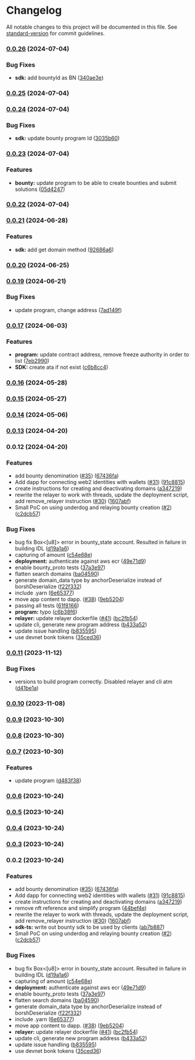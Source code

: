 # Changelog

All notable changes to this project will be documented in this file. See [standard-version](https://github.com/conventional-changelog/standard-version) for commit guidelines.

### [0.0.26](https://github.com/sandblizzard/rewards-v1/compare/v0.0.25...v0.0.26) (2024-07-04)


### Bug Fixes

* **sdk:** add bountyId as BN ([340ae3e](https://github.com/sandblizzard/rewards-v1/commit/340ae3e8efb243dbe0676844d9080ea92561d163))

### [0.0.25](https://github.com/sandblizzard/rewards-v1/compare/v0.0.24...v0.0.25) (2024-07-04)

### [0.0.24](https://github.com/sandblizzard/rewards-v1/compare/v0.0.23...v0.0.24) (2024-07-04)


### Bug Fixes

* **sdk:** update bounty program Id ([3035b60](https://github.com/sandblizzard/rewards-v1/commit/3035b607a0216dfd66005b7a7232abc070a84fdf))

### [0.0.23](https://github.com/sandblizzard/rewards-v1/compare/v0.0.22...v0.0.23) (2024-07-04)


### Features

* **bounty:** update program to be able to create bounties and submit solutions ([05d4247](https://github.com/sandblizzard/rewards-v1/commit/05d4247451b18b2754368c87b3690ab980b44b1f))

### [0.0.22](https://github.com/sandblizzard/rewards-v1/compare/v0.0.21...v0.0.22) (2024-07-04)

### [0.0.21](https://github.com/sandblizzard/rewards-v1/compare/v0.0.20...v0.0.21) (2024-06-28)


### Features

* **sdk:** add get domain method ([92686a6](https://github.com/sandblizzard/rewards-v1/commit/92686a6ff2d61174fc1bd27038a093ab43cc36c0))

### [0.0.20](https://github.com/sandblizzard/rewards-v1/compare/v0.0.19...v0.0.20) (2024-06-25)

### [0.0.19](https://github.com/sandblizzard/rewards-v1/compare/v0.0.17...v0.0.19) (2024-06-21)


### Bug Fixes

* update program, change address ([7ad149f](https://github.com/sandblizzard/rewards-v1/commit/7ad149f8a2accf9dc74804d360d0db3bc49cfa18))

### [0.0.17](https://github.com/sandblizzard/rewards-v1/compare/v0.0.16...v0.0.17) (2024-06-03)


### Features

* **program:** update contract address, remove freeze authority in order to list ([7eb2990](https://github.com/sandblizzard/rewards-v1/commit/7eb2990f2397316352d95939fe304198544774cb))
* **SDK:** create ata if not exist ([c6b8cc4](https://github.com/sandblizzard/rewards-v1/commit/c6b8cc412ef3747c074013a9a3474168230969aa))

### [0.0.16](https://github.com/sandblizzard/rewards-v1/compare/v0.0.15...v0.0.16) (2024-05-28)

### [0.0.15](https://github.com/sandblizzard/rewards-v1/compare/v0.0.14...v0.0.15) (2024-05-27)

### [0.0.14](https://github.com/sandblizzard/rewards-v1/compare/v0.0.13...v0.0.14) (2024-05-06)

### [0.0.13](https://github.com/sandblizzard/rewards-v1/compare/v0.0.12...v0.0.13) (2024-04-20)

### 0.0.12 (2024-04-20)


### Features

* add bounty denomination ([#35](https://github.com/sandblizzard/rewards-v1/issues/35)) ([67436fa](https://github.com/sandblizzard/rewards-v1/commit/67436fa78f9ff61a922110f7fbe98e84cc594732))
* Add dapp for connecting web2 identities with wallets ([#31](https://github.com/sandblizzard/rewards-v1/issues/31)) ([91c8815](https://github.com/sandblizzard/rewards-v1/commit/91c881596eabc4e66b27a727b5e87897b6876d4b))
* create instructions for creating and deactivating domains ([a347219](https://github.com/sandblizzard/rewards-v1/commit/a3472190f95bf82473a9be9d14045aa029f864ea))
* rewrite the relayer to work with threads, update the deployment script, add remove_relayer instruction ([#30](https://github.com/sandblizzard/rewards-v1/issues/30)) ([1607abf](https://github.com/sandblizzard/rewards-v1/commit/1607abf753d5830c2b5bb99681b179c4d5282350))
* Small PoC on using underdog and relaying bounty creation ([#2](https://github.com/sandblizzard/rewards-v1/issues/2)) ([c2dcb57](https://github.com/sandblizzard/rewards-v1/commit/c2dcb571ec5b59913f7ebc4e1780384acf016cb1))


### Bug Fixes

* bug fix Box<[u8]> error in bounty_state account. Resulted in failure in building IDL ([d19a1a6](https://github.com/sandblizzard/rewards-v1/commit/d19a1a60055d62158a67d942e75f57b180d4bd2f))
* capturing of amount ([c54e68e](https://github.com/sandblizzard/rewards-v1/commit/c54e68e26903c931a1a1ed71408d0dee1ea9a4a2))
* **deployment:** authenticate against aws ecr ([49e71d9](https://github.com/sandblizzard/rewards-v1/commit/49e71d9e6aaa23d0eadaaca429b8c7519f9ea29f))
* enable bounty_proto tests ([37a3e97](https://github.com/sandblizzard/rewards-v1/commit/37a3e97d6169d4178d1663816c3206b24079a361))
* flatten search domains ([ba04590](https://github.com/sandblizzard/rewards-v1/commit/ba0459074b8c5d33c48223d70521b0d2a2109817))
* generate domain_data type by anchorDeserialize instead of borshDeserialize ([f22f332](https://github.com/sandblizzard/rewards-v1/commit/f22f332a77d59bb70f39d4d196d3dbdb98186e80))
* include .yarn ([6e65377](https://github.com/sandblizzard/rewards-v1/commit/6e653771b1a4d51f3c8d5406dd7c33da1ff1cd17))
* move app content to dapp. ([#38](https://github.com/sandblizzard/rewards-v1/issues/38)) ([9eb5204](https://github.com/sandblizzard/rewards-v1/commit/9eb5204d7fa7c04001ca1fd8ce6a05eefe75bab8))
* passing all tests ([61f8166](https://github.com/sandblizzard/rewards-v1/commit/61f8166a18a73d145bda514ec008d81d705422bf))
* **program:** typo ([c6b38f6](https://github.com/sandblizzard/rewards-v1/commit/c6b38f60bb7d97a217c4dd1c8747c1985125cf7d))
* **relayer:** update relayer dockerfile ([#41](https://github.com/sandblizzard/rewards-v1/issues/41)) ([bc2fb54](https://github.com/sandblizzard/rewards-v1/commit/bc2fb542900be2a40716060c38c7c69e8cb67e81))
* update cli, generate new program address ([b433a52](https://github.com/sandblizzard/rewards-v1/commit/b433a5228e1ac69d2981f9385c84c1db94cef1a3))
* update issue handling ([b835595](https://github.com/sandblizzard/rewards-v1/commit/b835595144dd6206591a2606684188393fd094d0))
* use devnet bonk tokens ([35ced36](https://github.com/sandblizzard/rewards-v1/commit/35ced36121ffa70e745f0dbb06f50fff16b90032))

### [0.0.11](https://github.com/sandblizzard/rewards-v1/compare/v0.0.10...v0.0.11) (2023-11-12)


### Bug Fixes

* versions to build program correctly. Disabled relayer and cli atm ([d41be1a](https://github.com/sandblizzard/rewards-v1/commit/d41be1a7a13b0d13f24880cad4a97f0fb99096a4))

### [0.0.10](https://github.com/sandblizzard/rewards-v1/compare/v0.0.9...v0.0.10) (2023-11-08)

### [0.0.9](https://github.com/sandblizzard/rewards-v1/compare/v0.0.8...v0.0.9) (2023-10-30)

### [0.0.8](https://github.com/sandblizzard/rewards-v1/compare/v0.0.7...v0.0.8) (2023-10-30)

### [0.0.7](https://github.com/sandblizzard/rewards-v1/compare/v0.0.6...v0.0.7) (2023-10-30)


### Features

* update program ([d483f38](https://github.com/sandblizzard/rewards-v1/commit/d483f389c7911473de38a3a673bb4fcf32a1a474))

### [0.0.6](https://github.com/sandblizzard/rewards-v1/compare/v0.0.5...v0.0.6) (2023-10-24)

### [0.0.5](https://github.com/sandblizzard/rewards-v1/compare/v0.0.4...v0.0.5) (2023-10-24)

### [0.0.4](https://github.com/sandblizzard/rewards-v1/compare/v0.0.3...v0.0.4) (2023-10-24)

### [0.0.3](https://github.com/sandblizzard/rewards-v1/compare/v0.0.2...v0.0.3) (2023-10-24)

### 0.0.2 (2023-10-24)


### Features

* add bounty denomination ([#35](https://github.com/sandblizzard/rewards-v1/issues/35)) ([67436fa](https://github.com/sandblizzard/rewards-v1/commit/67436fa78f9ff61a922110f7fbe98e84cc594732))
* Add dapp for connecting web2 identities with wallets ([#31](https://github.com/sandblizzard/rewards-v1/issues/31)) ([91c8815](https://github.com/sandblizzard/rewards-v1/commit/91c881596eabc4e66b27a727b5e87897b6876d4b))
* create instructions for creating and deactivating domains ([a347219](https://github.com/sandblizzard/rewards-v1/commit/a3472190f95bf82473a9be9d14045aa029f864ea))
* remove nft reference and simplify program ([44bef4e](https://github.com/sandblizzard/rewards-v1/commit/44bef4ee62b01900863026a79c5507ad46afee6c))
* rewrite the relayer to work with threads, update the deployment script, add remove_relayer instruction ([#30](https://github.com/sandblizzard/rewards-v1/issues/30)) ([1607abf](https://github.com/sandblizzard/rewards-v1/commit/1607abf753d5830c2b5bb99681b179c4d5282350))
* **sdk-ts:** write out bounty sdk to be used by clients ([ab7b887](https://github.com/sandblizzard/rewards-v1/commit/ab7b887dfa1db0a104cf71900ed42c5057967ea9))
* Small PoC on using underdog and relaying bounty creation ([#2](https://github.com/sandblizzard/rewards-v1/issues/2)) ([c2dcb57](https://github.com/sandblizzard/rewards-v1/commit/c2dcb571ec5b59913f7ebc4e1780384acf016cb1))


### Bug Fixes

* bug fix Box<[u8]> error in bounty_state account. Resulted in failure in building IDL ([d19a1a6](https://github.com/sandblizzard/rewards-v1/commit/d19a1a60055d62158a67d942e75f57b180d4bd2f))
* capturing of amount ([c54e68e](https://github.com/sandblizzard/rewards-v1/commit/c54e68e26903c931a1a1ed71408d0dee1ea9a4a2))
* **deployment:** authenticate against aws ecr ([49e71d9](https://github.com/sandblizzard/rewards-v1/commit/49e71d9e6aaa23d0eadaaca429b8c7519f9ea29f))
* enable bounty_proto tests ([37a3e97](https://github.com/sandblizzard/rewards-v1/commit/37a3e97d6169d4178d1663816c3206b24079a361))
* flatten search domains ([ba04590](https://github.com/sandblizzard/rewards-v1/commit/ba0459074b8c5d33c48223d70521b0d2a2109817))
* generate domain_data type by anchorDeserialize instead of borshDeserialize ([f22f332](https://github.com/sandblizzard/rewards-v1/commit/f22f332a77d59bb70f39d4d196d3dbdb98186e80))
* include .yarn ([6e65377](https://github.com/sandblizzard/rewards-v1/commit/6e653771b1a4d51f3c8d5406dd7c33da1ff1cd17))
* move app content to dapp. ([#38](https://github.com/sandblizzard/rewards-v1/issues/38)) ([9eb5204](https://github.com/sandblizzard/rewards-v1/commit/9eb5204d7fa7c04001ca1fd8ce6a05eefe75bab8))
* **relayer:** update relayer dockerfile ([#41](https://github.com/sandblizzard/rewards-v1/issues/41)) ([bc2fb54](https://github.com/sandblizzard/rewards-v1/commit/bc2fb542900be2a40716060c38c7c69e8cb67e81))
* update cli, generate new program address ([b433a52](https://github.com/sandblizzard/rewards-v1/commit/b433a5228e1ac69d2981f9385c84c1db94cef1a3))
* update issue handling ([b835595](https://github.com/sandblizzard/rewards-v1/commit/b835595144dd6206591a2606684188393fd094d0))
* use devnet bonk tokens ([35ced36](https://github.com/sandblizzard/rewards-v1/commit/35ced36121ffa70e745f0dbb06f50fff16b90032))
